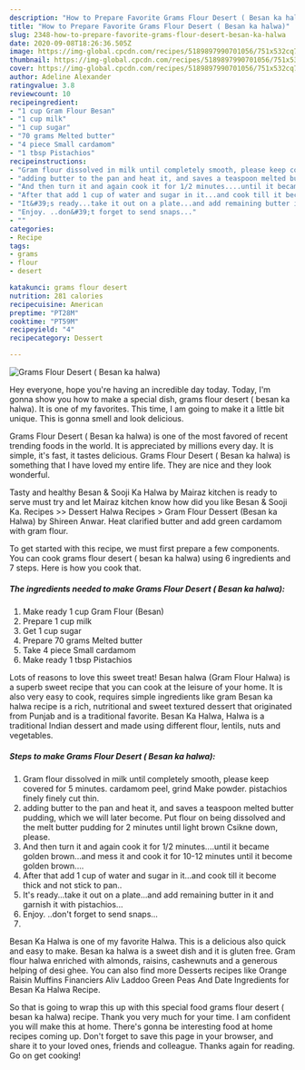 ```yaml
---
description: "How to Prepare Favorite Grams Flour Desert ( Besan ka halwa)"
title: "How to Prepare Favorite Grams Flour Desert ( Besan ka halwa)"
slug: 2348-how-to-prepare-favorite-grams-flour-desert-besan-ka-halwa
date: 2020-09-08T18:26:36.505Z
image: https://img-global.cpcdn.com/recipes/5189897990701056/751x532cq70/grams-flour-desert-besan-ka-halwa-recipe-main-photo.jpg
thumbnail: https://img-global.cpcdn.com/recipes/5189897990701056/751x532cq70/grams-flour-desert-besan-ka-halwa-recipe-main-photo.jpg
cover: https://img-global.cpcdn.com/recipes/5189897990701056/751x532cq70/grams-flour-desert-besan-ka-halwa-recipe-main-photo.jpg
author: Adeline Alexander
ratingvalue: 3.8
reviewcount: 10
recipeingredient:
- "1 cup Gram Flour Besan"
- "1 cup milk"
- "1 cup sugar"
- "70 grams Melted butter"
- "4 piece Small cardamom"
- "1 tbsp Pistachios"
recipeinstructions:
- "Gram flour dissolved in milk until completely smooth, please keep covered for 5 minutes. cardamom peel, grind Make powder. pistachios finely finely cut thin."
- "adding butter to the pan and heat it, and saves a teaspoon melted butter pudding, which we will later become. Put flour on being dissolved and the melt butter pudding for 2 minutes until light brown Csikne down, please."
- "And then turn it and again cook it for 1/2 minutes....until it became golden brown...and mess it and cook it for 10-12 minutes until it become golden brown...."
- "After that add 1 cup of water and sugar in it...and cook till it become thick and not stick to pan.."
- "It&#39;s ready...take it out on a plate...and add remaining butter in it and garnish it with pistachios..."
- "Enjoy. ..don&#39;t forget to send snaps..."
- ""
categories:
- Recipe
tags:
- grams
- flour
- desert

katakunci: grams flour desert 
nutrition: 281 calories
recipecuisine: American
preptime: "PT28M"
cooktime: "PT59M"
recipeyield: "4"
recipecategory: Dessert

---
```



![Grams Flour Desert ( Besan ka halwa)](https://img-global.cpcdn.com/recipes/5189897990701056/751x532cq70/grams-flour-desert-besan-ka-halwa-recipe-main-photo.jpg)

Hey everyone, hope you're having an incredible day today. Today, I'm gonna show you how to make a special dish, grams flour desert ( besan ka halwa). It is one of my favorites. This time, I am going to make it a little bit unique. This is gonna smell and look delicious.

Grams Flour Desert ( Besan ka halwa) is one of the most favored of recent trending foods in the world. It is appreciated by millions every day. It is simple, it's fast, it tastes delicious. Grams Flour Desert ( Besan ka halwa) is something that I have loved my entire life. They are nice and they look wonderful.

Tasty and healthy Besan &amp; Sooji Ka Halwa by Mairaz kitchen is ready to serve must try and let Mairaz kitchen know how did you like Besan &amp; Sooji Ka. Recipes &gt;&gt; Dessert Halwa Recipes &gt; Gram Flour Dessert (Besan ka Halwa) by Shireen Anwar. Heat clarified butter and add green cardamom with gram flour.


To get started with this recipe, we must first prepare a few components. You can cook grams flour desert ( besan ka halwa) using 6 ingredients and 7 steps. Here is how you cook that.

<!--inarticleads1-->

##### The ingredients needed to make Grams Flour Desert ( Besan ka halwa):

1. Make ready 1 cup Gram Flour (Besan)
1. Prepare 1 cup milk
1. Get 1 cup sugar
1. Prepare 70 grams Melted butter
1. Take 4 piece Small cardamom
1. Make ready 1 tbsp Pistachios


Lots of reasons to love this sweet treat! Besan halwa (Gram Flour Halwa) is a superb sweet recipe that you can cook at the leisure of your home. It is also very easy to cook, requires simple ingredients like gram Besan ka halwa recipe is a rich, nutritional and sweet textured dessert that originated from Punjab and is a traditional favorite. Besan Ka Halwa, Halwa is a traditional Indian dessert and made using different flour, lentils, nuts and vegetables. 

<!--inarticleads2-->

##### Steps to make Grams Flour Desert ( Besan ka halwa):

1. Gram flour dissolved in milk until completely smooth, please keep covered for 5 minutes. cardamom peel, grind Make powder. pistachios finely finely cut thin.
1. adding butter to the pan and heat it, and saves a teaspoon melted butter pudding, which we will later become. Put flour on being dissolved and the melt butter pudding for 2 minutes until light brown Csikne down, please.
1. And then turn it and again cook it for 1/2 minutes....until it became golden brown...and mess it and cook it for 10-12 minutes until it become golden brown....
1. After that add 1 cup of water and sugar in it...and cook till it become thick and not stick to pan..
1. It&#39;s ready...take it out on a plate...and add remaining butter in it and garnish it with pistachios...
1. Enjoy. ..don&#39;t forget to send snaps...
1. 


Besan Ka Halwa is one of my favorite Halwa. This is a delicious also quick and easy to make. Besan ka halwa is a sweet dish and it is gluten free. Gram flour halwa enriched with almonds, raisins, cashewnuts and a generous helping of desi ghee. You can also find more Desserts recipes like Orange Raisin Muffins Financiers Aliv Laddoo Green Peas And Date Ingredients for Besan Ka Halwa Recipe. 

So that is going to wrap this up with this special food grams flour desert ( besan ka halwa) recipe. Thank you very much for your time. I am confident you will make this at home. There's gonna be interesting food at home recipes coming up. Don't forget to save this page in your browser, and share it to your loved ones, friends and colleague. Thanks again for reading. Go on get cooking!

